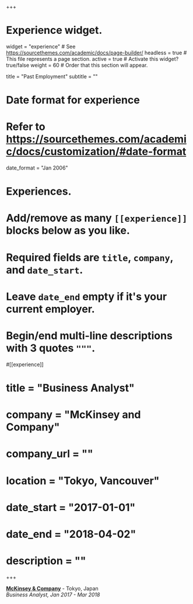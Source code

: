 +++
# Experience widget.
widget = "experience"  # See https://sourcethemes.com/academic/docs/page-builder/
headless = true  # This file represents a page section.
active = true  # Activate this widget? true/false
weight = 60  # Order that this section will appear.

title = "Past Employment"
subtitle = ""

# Date format for experience
#   Refer to https://sourcethemes.com/academic/docs/customization/#date-format
date_format = "Jan 2006"

# Experiences.
#   Add/remove as many `[[experience]]` blocks below as you like.
#   Required fields are `title`, `company`, and `date_start`.
#   Leave `date_end` empty if it's your current employer.
#   Begin/end multi-line descriptions with 3 quotes `"""`.
#[[experience]]
#  title = "Business Analyst"
#  company = "McKinsey and Company"
#  company_url = ""
#  location = "Tokyo, Vancouver"
#  date_start = "2017-01-01"
#  date_end = "2018-04-02"
#  description = ""
+++

**[McKinsey & Company](https://www.mckinsey.com/)** - Tokyo, Japan  
*Business Analyst, Jan 2017 - Mar 2018*